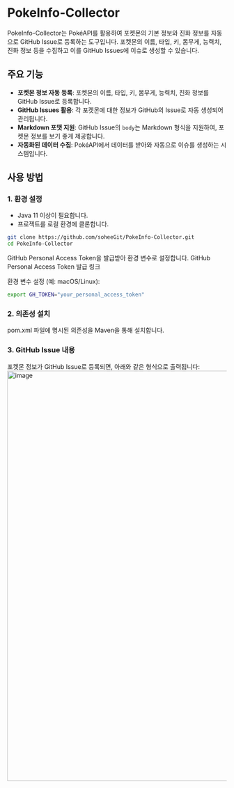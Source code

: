 # PokeInfo-Collector

PokeInfo-Collector는 PokéAPI를 활용하여 포켓몬의 기본 정보와 진화 정보를 자동으로 GitHub Issue로 등록하는 도구입니다. 포켓몬의 이름, 타입, 키, 몸무게, 능력치, 진화 정보 등을 수집하고 이를 GitHub Issues에 이슈로 생성할 수 있습니다.

## 주요 기능

- **포켓몬 정보 자동 등록**: 포켓몬의 이름, 타입, 키, 몸무게, 능력치, 진화 정보를 GitHub Issue로 등록합니다.
- **GitHub Issues 활용**: 각 포켓몬에 대한 정보가 GitHub의 Issue로 자동 생성되어 관리됩니다.
- **Markdown 포맷 지원**: GitHub Issue의 `body`는 Markdown 형식을 지원하여, 포켓몬 정보를 보기 좋게 제공합니다.
- **자동화된 데이터 수집**: PokéAPI에서 데이터를 받아와 자동으로 이슈를 생성하는 시스템입니다.

## 사용 방법

### 1. 환경 설정

- Java 11 이상이 필요합니다.
- 프로젝트를 로컬 환경에 클론합니다.

```bash
git clone https://github.com/soheeGit/PokeInfo-Collector.git
cd PokeInfo-Collector
```
GitHub Personal Access Token을 발급받아 환경 변수로 설정합니다.
GitHub Personal Access Token 발급 링크

환경 변수 설정 (예: macOS/Linux):
```bash
export GH_TOKEN="your_personal_access_token"
```

### 2. 의존성 설치
pom.xml 파일에 명시된 의존성을 Maven을 통해 설치합니다.

### 3. GitHub Issue 내용
포켓몬 정보가 GitHub Issue로 등록되면, 아래와 같은 형식으로 출력됩니다:
<img width="943" alt="image" src="https://github.com/user-attachments/assets/a036a77a-b4ab-4e53-a925-67859d59b76e" />

